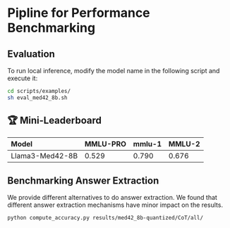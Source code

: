 # Pipline for Performance Benchmarking

## Evaluation

To run local inference, modify the model name in the following script and execute it:

```bash
cd scripts/examples/
sh eval_med42_8b.sh
```

## 🏆 Mini-Leaderboard
| Model           | MMLU-PRO | mmlu-1 | MMLU-2 |
| :-------------- | :------- | :----- | :----- |
| Llama3-Med42-8B | 0.529    | 0.790  | 0.676  |

## Benchmarking Answer Extraction
We provide different alternatives to do answer extraction. We found that different answer extraction mechanisms have minor impact on the results.
```
python compute_accuracy.py results/med42_8b-quantized/CoT/all/
```
